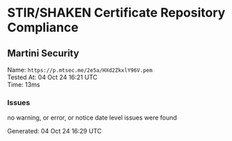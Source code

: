 # STIR/SHAKEN Certificate Repository Compliance

## Martini Security

Name: `https://p.mtsec.me/2e5a/HXd2ZkxlY96V.pem`\
Tested At: 04 Oct 24 16:21 UTC\
Time: 13ms

### Issues

no warning, or error, or notice date level issues were found

Generated: 04 Oct 24 16:29 UTC